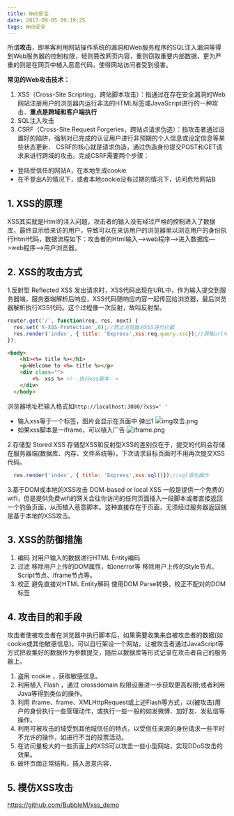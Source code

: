 ```yaml
---
title: Web安全
date: 2017-09-05 09:19:25
tags: Web安全
---
```


所谓**攻击**，即黑客利用网站操作系统的漏洞和Web服务程序的SQL注入漏洞等得到Web服务器的控制权限，轻则篡改网页内容，重则窃取重要内部数据，更为严重的则是在网页中植入恶意代码，使得网站访问者受到侵害。

**常见的Ｗeb攻击技术：**
1. XSS（Cross-Site Scripting，跨站脚本攻击）：指通过在存在安全漏洞的Web网站注册用户的浏览器内运行非法的HTML标签或JavaScript进行的一种攻击．**重点是跨域和客户端执行**
2. SQL注入攻击
3. CSRF（Cross-Site Request Forgeries，跨站点请求伪造）：指攻击者通过设置好的陷阱，强制对已完成的认证用户进行非预期的个人信息或设定信息等某些状态更新．
CSRF的核心就是请求伪造，通过伪造身份提交POST和GET请求来进行跨域的攻击。完成CSRF需要两个步骤：
- 登陆受信任的网站A，在本地生成cookie
- 在不登出A的情况下，或者本地cookie没有过期的情况下，访问危险网站B

## 1. XSS的原理
XSS其实就是Html的注入问题，攻击者的输入没有经过严格的控制进入了数据库，最终显示给来访的用户，导致可以在来访用户的浏览器里以浏览用户的身份执行Html代码，数据流程如下：攻击者的Html输入—>web程序—>进入数据库—>web程序—>用户浏览器。

## 2. XSS的攻击方式
1.反射型 Reflected XSS
发出请求时，XSS代码出现在URL中，作为输入提交到服务器端，服务器端解析后响应，XSS代码随响应内容一起传回给浏览器，最后浏览器解析执行XSS代码。这个过程像一次反射，故叫反射型。
```js
router.get('/', function(req, res, next) {
  res.set('X-XSS-Protection',0);//禁止浏览器对XSS进行拦截
  res.render('index', { title: 'Express',xss:req.query.xss});//获取url中的参数做解析xss
});
```
```html
<body>
    <h1><%= title %></h1>
    <p>Welcome to <%= title %></p>
    <div class="">
    	<%- xss %> <!--执行xss脚本-->
    </div>
  </body>
```
浏览器地址栏输入格式如`http://localhost:3000/?xss=' '`

- 输入xss等于一个<img>标签，图片会显示在页面中  弹出1
![img攻击.png](http://upload-images.jianshu.io/upload_images/3188930-100348c70eed509f.png?imageMogr2/auto-orient/strip%7CimageView2/2/w/1240)
- 如果xss脚本是一iframe，可以植入广告
![iframe.png](http://upload-images.jianshu.io/upload_images/3188930-f09aee07a28cea33.png?imageMogr2/auto-orient/strip%7CimageView2/2/w/1240)

2.存储型 Stored XSS
存储型XSS和反射型XSS的差别仅在于，提交的代码会存储在服务器端(数据库、内存、文件系统等)，下次请求目标页面时不用再次提交XSS代码。
```js
  res.render('index', { title: 'Express',xss:sql()});//sql语句操作
```
3.基于DOM或本地的XSS攻击  DOM-based or local XSS
一般是提供一个免费的wifi，但是提供免费wifi的网关会往你访问的任何页面插入一段脚本或者直接返回一个钓鱼页面，从而植入恶意脚本。这种直接存在于页面，无须经过服务器返回就是基于本地的XSS攻击。

## 3. XSS的防御措施
1. 编码
对用户输入的数据进行HTML Entity编码
2. 过滤
移除用户上传的DOM属性，如onerror等
移除用户上传的Style节点、Script节点、Iframe节点等。
3. 校正
避免直接对HTML Entity解码
使用DOM Parse转换，校正不配对的DOM标签

## 4. 攻击目的和手段
攻击者使被攻击者在浏览器中执行脚本后，如果需要收集来自被攻击者的数据(如cookie或其他敏感信息)，可以自行架设一个网站，让被攻击者通过JavaScript等方式把收集好的数据作为参数提交，随后以数据库等形式记录在攻击者自己的服务器上。
1.  盗用 cookie ，获取敏感信息。
2. 利用植入 Flash ，通过 crossdomain 权限设置进一步获取更高权限;或者利用Java等得到类似的操作。
3. 利用 iframe、frame、XMLHttpRequest或上述Flash等方式，以(被攻击)用户的身份执行一些管理动作，或执行一些一般的如发微博、加好友、发私信等操作。
4. 利用可被攻击的域受到其他域信任的特点，以受信任来源的身份请求一些平时不允许的操作，如进行不当的投票活动。
5. 在访问量极大的一些页面上的XSS可以攻击一些小型网站，实现DDoS攻击的效果。
6. 破坏页面正常结构，插入恶意内容．

## 5. 模仿XSS攻击
https://github.com/BubbleM/xss_demo
